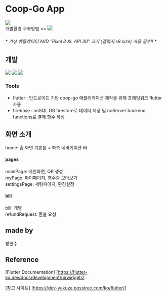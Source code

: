 # Coop-Go App 
<a href= "https://soobang-dev.tistory.com/"><img src="https://img.shields.io/badge/Tistory-white?style=for-the-badge&logo=Tistory&logoColor=black"/></a>
</br>
개발환경 구축방법 => <a href= "https://soobang-dev.tistory.com/3"><img src="https://img.shields.io/badge/Tistory-blue?style=for-the-badge&logo=Tistory&logoColor=black"/></a>

<h6> * 가상 에뮬레이터 AVD "Pixel 3 XL API 30" 크기 (갤럭시 s8 size) 사용 필수!! *</h6>

## 개발 
<img src="https://img.shields.io/badge/Android-green?style=for-the-badge&logo=Android&logoColor=black"/></a>
<img src="https://img.shields.io/badge/Flutter-blue?style=for-the-badge&logo=Flutter&logoColor=black"/></a>
<img src="https://img.shields.io/badge/Dart-navy?style=for-the-badge&logo=Dart&logoColor=white"/></a>

### Tools
- flutter : 안드로이드 기반 coop-go 애플리케이션 제작을 위해 프레임워크 flutter 사용
- firebase : noSQL DB firestore로 데이터 저장 및 noServer backend functions로 결제 함수 작성

## 화면 소개
home: 홈 화면 기본틀 + 좌측 네비게이션 바 </br>
<h4> pages </h4>
mainPage: 메인화면, QR 생성 </br>
myPage: 마이페이지, 영수증 모아보기 </br>
settingsPage: 세팅페이지, 환경설정 </br>
<h4> bill </h4>
bill: 개별 </br>
refundRequest: 환불 요청 </br>

## made by
방현수



## Reference
[Flutter Documentation]
   [https://flutter-ko.dev/docs/development/ui/widgets]
    
[참고 사이트]
   [https://dev-yakuza.posstree.com/ko/flutter/]




